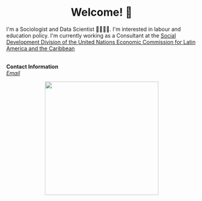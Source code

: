 
# <center> Welcome! 👋 </center>

I'm a Sociologist and Data Scientist 👩‍💻🇨🇱. I'm interested in labour and education policy. I'm currently working as a Consultant at the [Social Development Division of the United Nations Economic Commission for Latin America and the Caribbean](https://dds.cepal.org/) <br>
<br>

<b>Contact Information</b> <br>
<i> [Email](mailto:j.suarezsarrazin@gmail.com) </i> <br>

<center> <img src="/docs/assets/profile_pic.png" width="300"/> </center>
